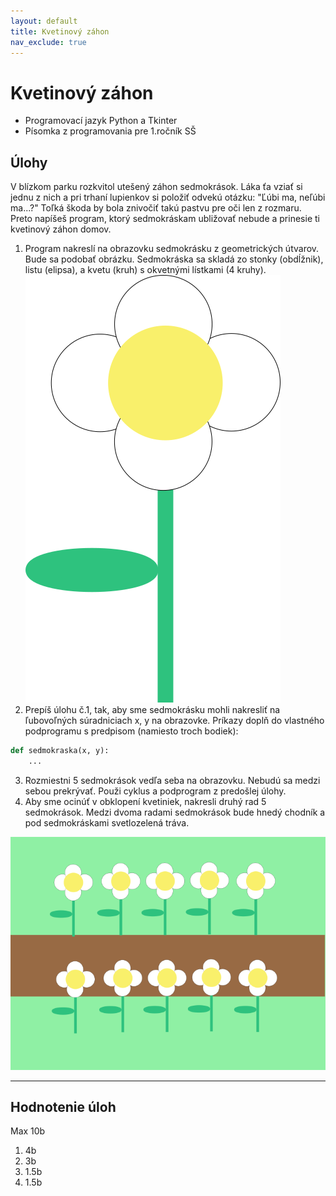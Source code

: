```yaml
---
layout: default
title: Kvetinový záhon
nav_exclude: true
---
```



# Kvetinový záhon
- Programovací jazyk Python a Tkinter
- Písomka z programovania pre 1.ročník SŠ


## Úlohy
V blízkom parku rozkvitol utešený záhon sedmokrások. Láka ťa vziať si jednu z nich a pri trhaní lupienkov si položiť odvekú otázku: "Ľúbi ma, neľúbi ma...?" Toľká škoda by bola znivočiť takú pastvu pre oči len z rozmaru. Preto napíšeš program, ktorý sedmokráskam ubližovať nebude a prinesie ti kvetinový záhon domov.

1. Program nakreslí na obrazovku sedmokrásku z geometrických útvarov. Bude sa podobať obrázku. Sedmokráska sa skladá zo stonky (obdĺžnik), listu (elipsa), a kvetu (kruh) s okvetnými lístkami (4 kruhy). ![Sedmokráska](/assets/sedmokraska.png)
2. Prepíš úlohu č.1, tak, aby sme sedmokrásku mohli nakresliť na ľubovoľných súradniciach x, y na obrazovke. Príkazy doplň do vlastného podprogramu s predpisom (namiesto troch bodiek):
```python
def sedmokraska(x, y):
    ...
```
3. Rozmiestni 5 sedmokrások vedľa seba na obrazovku. Nebudú sa medzi sebou prekrývať. Použi cyklus a podprogram z predošlej úlohy.
4. Aby sme ocinúť v obklopení kvetiniek, nakresli druhý rad 5 sedmokrások. Medzi dvoma radami sedmokrások bude hnedý chodník a pod sedmokráskami svetlozelená tráva.


![Kvetinový záhon](/assets/zahon.png)

---
## Hodnotenie úloh
Max 10b
1. 4b
2. 3b
3. 1.5b
4. 1.5b
